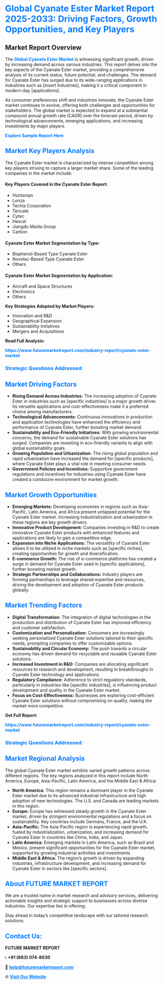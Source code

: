 <h1 style="color: #007BFF;">Global Cyanate Ester Market Report 2025-2033: Driving Factors, Growth Opportunities, and Key Players</h1>

<section id="overview">
<h2>Market Report Overview</h2>
<p>The <a href="https://www.futuremarketreport.com/industry-report/cyanate-ester-market" style="color: #007BFF; text-decoration: none;"><strong>Global Cyanate Ester Market</strong></a> is witnessing significant growth, driven by increasing demand across various industries. This report delves into the key aspects of the Cyanate Ester market, providing a comprehensive analysis of its current status, future potential, and challenges. The demand for Cyanate Ester has surged due to its wide-ranging applications in industries such as [insert industries], making it a critical component in modern-day [applications].</p>
<p>As consumer preferences shift and industries innovate, the Cyanate Ester market continues to evolve, offering both challenges and opportunities for stakeholders. The global market is expected to expand at a substantial compound annual growth rate (CAGR) over the forecast period, driven by technological advancements, emerging applications, and increasing investments by major players.</p>
</section>

<section id="overview">
<p><a href="https://www.futuremarketreport.com/request-sample/reportId=30241" style="color: #007BFF; text-decoration: none;"><strong>Explore Sample Report Here</strong></a></p>
</section>

<section id="key-players">
<h2 style="color: #007BFF;">Market Key Players Analysis</h2>
<p>The Cyanate Ester market is characterized by intense competition among key players striving to capture a larger market share. Some of the leading companies in the market include:</p>
<h4>Key Players Covered in the Cyanate Ester Report:</h4>
<ul><li>Huntsman</li><li>Lonza</li><li>Techia Corporation</li><li>Tencate</li><li>Cytec</li><li>Hexcel</li><li>Jiangdu Maida Group</li><li>Carbon</li></ul>
<h4>Cyanate Ester Market Segmentation by Type:</h4>
<ul><li>Bisphenol-Based Type Cyanate Ester</li><li>Novolac-Based Type Cyanate Ester</li><li>Others</li></ul>

<h4>Cyanate Ester Market Segmentation by Application:</h4>
<ul><li>Aircraft and Space Structures</li><li>Electronics</li><li>Others</li></ul>
<p><strong>Key Strategies Adopted by Market Players:</strong></p>
<ul>
<li>Innovation and R&D</li>
<li>Geographical Expansion</li>
<li>Sustainability Initiatives</li>
<li>Mergers and Acquisitions</li>
</ul>
</section>

<section>
<p><strong>Read Full Analysis: </strong></p><a href="https://www.futuremarketreport.com/industry-report/cyanate-ester-market" style="color: #007BFF; text-decoration: none;"><strong>https://www.futuremarketreport.com/industry-report/cyanate-ester-market</strong></a>
<h3 style="color: #007BFF;">Strategic Questions Addressed:</h3>
</section>

<section id="driving-factors">
<h2 style="color: #007BFF;">Market Driving Factors</h2>
<ul>
<li><strong>Rising Demand Across Industries:</strong> The increasing adoption of Cyanate Ester in industries such as [specific industries] is a major growth driver. Its versatile applications and cost-effectiveness make it a preferred choice among manufacturers.</li>
<li><strong>Technological Advancements:</strong> Continuous innovations in production and application technologies have enhanced the efficiency and performance of Cyanate Ester, further boosting market demand.</li>
<li><strong>Sustainability and Eco-Friendly Initiatives:</strong> With growing environmental concerns, the demand for sustainable Cyanate Ester solutions has surged. Companies are investing in eco-friendly variants to align with global sustainability goals.</li>
<li><strong>Growing Population and Urbanization:</strong> The rising global population and rapid urbanization have increased the demand for [specific products], where Cyanate Ester plays a vital role in meeting consumer needs.</li>
<li><strong>Government Policies and Incentives:</strong> Supportive government regulations and incentives for industries using Cyanate Ester have created a conducive environment for market growth.</li>
</ul>
</section>

<section id="growth-opportunities">
<h2 style="color: #007BFF;">Market Growth Opportunities</h2>
<ul>
<li><strong>Emerging Markets:</strong> Developing economies in regions such as Asia-Pacific, Latin America, and Africa present untapped potential for the Cyanate Ester market. Increasing industrialization and urbanization in these regions are key growth drivers.</li>
<li><strong>Innovative Product Development:</strong> Companies investing in R&D to create innovative Cyanate Ester products with enhanced features and applications are likely to gain a competitive edge.</li>
<li><strong>Expansion into Niche Applications:</strong> The versatility of Cyanate Ester allows it to be utilized in niche markets such as [specific niches], creating opportunities for growth and diversification.</li>
<li><strong>E-commerce Growth:</strong> The rise of e-commerce platforms has created a surge in demand for Cyanate Ester used in [specific applications], further boosting market growth.</li>
<li><strong>Strategic Partnerships and Collaborations:</strong> Industry players are forming partnerships to leverage shared expertise and resources, driving the development and adoption of Cyanate Ester products globally.</li>
</ul>
</section>

<section id="trending-factors">
<h2 style="color: #007BFF;">Market Trending Factors</h2>
<ul>
<li><strong>Digital Transformation:</strong> The integration of digital technologies in the production and distribution of Cyanate Ester has improved efficiency and customer satisfaction.</li>
<li><strong>Customization and Personalization:</strong> Consumers are increasingly seeking personalized Cyanate Ester solutions tailored to their specific needs, prompting companies to offer customizable options.</li>
<li><strong>Sustainability and Circular Economy:</strong> The push towards a circular economy has driven demand for recyclable and reusable Cyanate Ester solutions.</li>
<li><strong>Increased Investment in R&D:</strong> Companies are allocating significant resources to research and development, resulting in breakthroughs in Cyanate Ester technology and applications.</li>
<li><strong>Regulatory Compliance:</strong> Adherence to strict regulatory standards, particularly in industries like [specific industries], is influencing product development and quality in the Cyanate Ester market.</li>
<li><strong>Focus on Cost-Effectiveness:</strong> Businesses are exploring cost-efficient Cyanate Ester solutions without compromising on quality, making the market more competitive.</li>
</ul>
</section>

<section>
<p><strong>Get Full Report: </strong></p><a href="https://www.futuremarketreport.com/industry-report/cyanate-ester-market" style="color: #007BFF; text-decoration: none;"><strong>https://www.futuremarketreport.com/industry-report/cyanate-ester-market</strong></a>
<h3 style="color: #007BFF;">Strategic Questions Addressed:</h3>
</section>


<section id="regional-analysis">
<h2 style="color: #007BFF;">Market Regional Analysis</h2>
<p>The global Cyanate Ester market exhibits varied growth patterns across different regions. The key regions analyzed in this report include North America, Europe, Asia-Pacific, Latin America, and the Middle East & Africa:</p>
<ul>
<li><strong>North America:</strong> This region remains a dominant player in the Cyanate Ester market due to its advanced industrial infrastructure and high adoption of new technologies. The U.S. and Canada are leading markets in this region.</li>
<li><strong>Europe:</strong> Europe has witnessed steady growth in the Cyanate Ester market, driven by stringent environmental regulations and a focus on sustainability. Key countries include Germany, France, and the U.K.</li>
<li><strong>Asia-Pacific:</strong> The Asia-Pacific region is experiencing rapid growth, fueled by industrialization, urbanization, and increasing demand for Cyanate Ester in countries like China, India, and Japan.</li>
<li><strong>Latin America:</strong> Emerging markets in Latin America, such as Brazil and Mexico, present significant opportunities for the Cyanate Ester market, supported by growing industrial activities and investments.</li>
<li><strong>Middle East & Africa:</strong> The region’s growth is driven by expanding industries, infrastructure development, and increasing demand for Cyanate Ester in sectors like [specific sectors].</li>
</ul>
</section>

<footer>
<h2 style="color: #007BFF;">About FUTURE MARKET REPORT</h2>
<p>We are a trusted name in market research and advisory services, delivering actionable insights and strategic support to businesses across diverse industries. Our expertise lies in offering:</p>

<p>Stay ahead in today’s competitive landscape with our tailored research solutions.</p>

<h2 style="color: #007BFF;">Contact Us:</h2>
<p><strong>FUTURE MARKET REPORT</strong></p>
<p>📞 <strong>+91 (883) 074-8030</strong></p>
<p>📧 <strong><a href="mailto:help@futuremarketreport.com" style="color: #007BFF;">help@futuremarketreport.com</a></strong></p>
<p>🌐 <strong><a href="https://www.futuremarketreport.com/" style="color: #007BFF;">Visit Our Website</a></strong></p>
</footer>